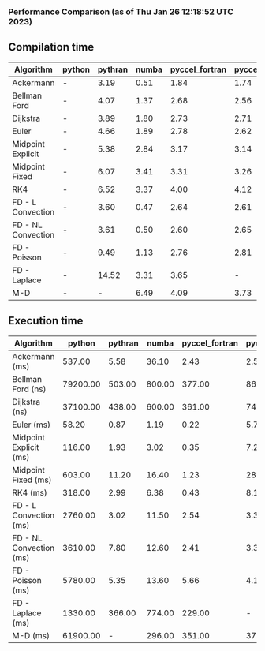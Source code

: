 ### Performance Comparison (as of Thu Jan 26 12:18:52 UTC 2023)
## Compilation time
Algorithm                 | python                    | pythran                   | numba                     | pyccel_fortran            | pyccel_c                 
------------------------- | ------------------------- | ------------------------- | ------------------------- | ------------------------- | -------------------------
Ackermann                 | -                         | 3.19                      | 0.51                      | 1.84                      | 1.74                     
Bellman Ford              | -                         | 4.07                      | 1.37                      | 2.68                      | 2.56                     
Dijkstra                  | -                         | 3.89                      | 1.80                      | 2.73                      | 2.71                     
Euler                     | -                         | 4.66                      | 1.89                      | 2.78                      | 2.62                     
Midpoint Explicit         | -                         | 5.38                      | 2.84                      | 3.17                      | 3.14                     
Midpoint Fixed            | -                         | 6.07                      | 3.41                      | 3.31                      | 3.26                     
RK4                       | -                         | 6.52                      | 3.37                      | 4.00                      | 4.12                     
FD - L Convection         | -                         | 3.60                      | 0.47                      | 2.64                      | 2.61                     
FD - NL Convection        | -                         | 3.61                      | 0.50                      | 2.60                      | 2.65                     
FD - Poisson              | -                         | 9.49                      | 1.13                      | 2.76                      | 2.81                     
FD - Laplace              | -                         | 14.52                     | 3.31                      | 3.65                      | -                        
M-D                       | -                         | -                         | 6.49                      | 4.09                      | 3.73                     

## Execution time
Algorithm                 | python                    | pythran                   | numba                     | pyccel_fortran            | pyccel_c                 
------------------------- | ------------------------- | ------------------------- | ------------------------- | ------------------------- | -------------------------
Ackermann (ms)            | 537.00                    | 5.58                      | 36.10                     | 2.43                      | 2.58                     
Bellman Ford (ns)         | 79200.00                  | 503.00                    | 800.00                    | 377.00                    | 869.00                   
Dijkstra (ns)             | 37100.00                  | 438.00                    | 600.00                    | 361.00                    | 742.00                   
Euler (ms)                | 58.20                     | 0.87                      | 1.19                      | 0.22                      | 5.79                     
Midpoint Explicit (ms)    | 116.00                    | 1.93                      | 3.02                      | 0.35                      | 7.22                     
Midpoint Fixed (ms)       | 603.00                    | 11.20                     | 16.40                     | 1.23                      | 28.70                    
RK4 (ms)                  | 318.00                    | 2.99                      | 6.38                      | 0.43                      | 8.12                     
FD - L Convection (ms)    | 2760.00                   | 3.02                      | 11.50                     | 2.54                      | 3.35                     
FD - NL Convection (ms)   | 3610.00                   | 7.80                      | 12.60                     | 2.41                      | 3.38                     
FD - Poisson (ms)         | 5780.00                   | 5.35                      | 13.60                     | 5.66                      | 4.11                     
FD - Laplace (ms)         | 1330.00                   | 366.00                    | 774.00                    | 229.00                    | -                        
M-D (ms)                  | 61900.00                  | -                         | 296.00                    | 351.00                    | 375.00                   
